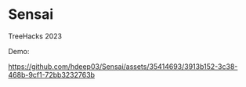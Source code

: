 # Sensai
TreeHacks 2023

Demo:





https://github.com/hdeep03/Sensai/assets/35414693/3913b152-3c38-468b-9cf1-72bb3232763b

